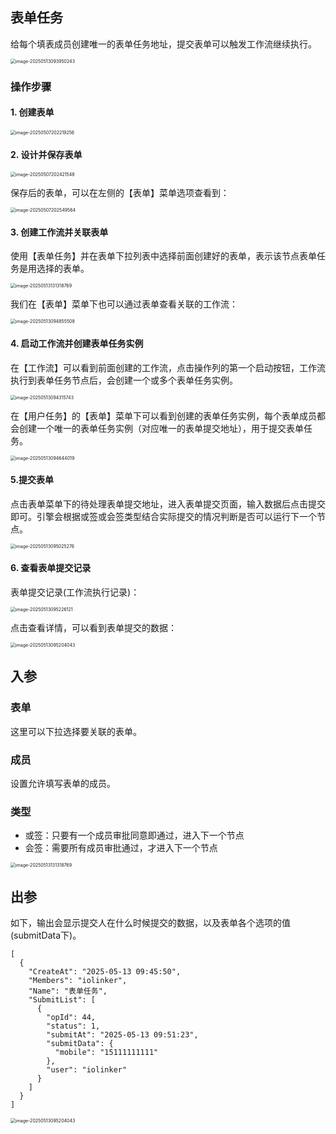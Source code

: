 ## 表单任务

给每个填表成员创建唯一的表单任务地址，提交表单可以触发工作流继续执行。

<img src="./img/form_task.png" alt="image-20250513093950243" style="zoom:50%;" />

### 操作步骤

#### 1. 创建表单

<img src="./img/create_form.png" alt="image-20250507202219256" style="zoom:50%;" />

#### 2. 设计并保存表单

<img src="./img/save_form.png" alt="image-20250507202421548" style="zoom:50%;" />

保存后的表单，可以在左侧的【表单】菜单选项查看到：

<img src="./img/form_list.png" alt="image-20250507202549564" style="zoom:50%;" />

#### 3. 创建工作流并关联表单

使用【表单任务】并在表单下拉列表中选择前面创建好的表单，表示该节点表单任务是用选择的表单。

<img src="./img/form_task_input.png" alt="image-20250513131318769" style="zoom:50%;" />

我们在【表单】菜单下也可以通过表单查看关联的工作流：

<img src="./img/form_list_with_workflow.png" alt="image-20250513094855508" style="zoom:50%;" />



#### 4. 启动工作流并创建表单任务实例

在【工作流】可以看到前面创建的工作流，点击操作列的第一个启动按钮，工作流执行到表单任务节点后，会创建一个或多个表单任务实例。

<img src="./img/form_task_with_workflow.png" alt="image-20250513094315743" style="zoom:50%;" />

在【用户任务】的【表单】菜单下可以看到创建的表单任务实例，每个表单成员都会创建一个唯一的表单任务实例（对应唯一的表单提交地址），用于提交表单任务。

<img src="./img/form_task_list.png" alt="image-20250513094644019" style="zoom:50%;" />

####  5.提交表单

点击表单菜单下的待处理表单提交地址，进入表单提交页面，输入数据后点击提交即可。引擎会根据或签或会签类型结合实际提交的情况判断是否可以运行下一个节点。

<img src="./img/form_task_inst_url.png" alt="image-20250513095025276" style="zoom:50%;" />

#### 6. 查看表单提交记录

表单提交记录(工作流执行记录)：

<img src="./img/form_task_workflow_execution_list.png" alt="image-20250513095226121" style="zoom:50%;" />

点击查看详情，可以看到表单提交的数据：

<img src="./img/form_task_execution.png" alt="image-20250513095204043" style="zoom:50%;" />



## 入参

### 表单

这里可以下拉选择要关联的表单。

### 成员

设置允许填写表单的成员。

### 类型

- 或签：只要有一个成员审批同意即通过，进入下一个节点
- 会签：需要所有成员审批通过，才进入下一个节点

<img src="./img/form_task_input.png" alt="image-20250513131318769" style="zoom:50%;" />

## 出参

如下，输出会显示提交人在什么时候提交的数据，以及表单各个选项的值(submitData下)。

```
[
  {
    "CreateAt": "2025-05-13 09:45:50",
    "Members": "iolinker",
    "Name": "表单任务",
    "SubmitList": [
      {
        "opId": 44,
        "status": 1,
        "submitAt": "2025-05-13 09:51:23",
        "submitData": {
          "mobile": "15111111111"
        },
        "user": "iolinker"
      }
    ]
  }
]
```

<img src="./img/form_task_execution.png" alt="image-20250513095204043" style="zoom:50%;" />